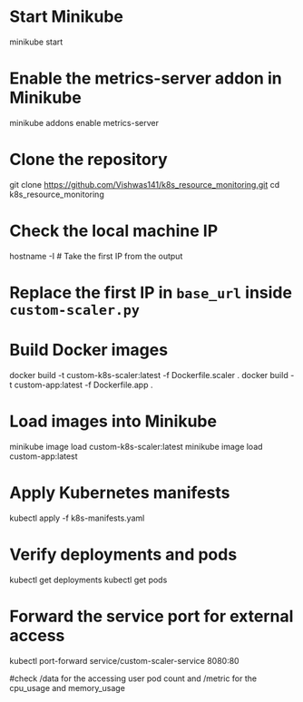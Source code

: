 # Start Minikube
minikube start

# Enable the metrics-server addon in Minikube
minikube addons enable metrics-server

# Clone the repository
git clone https://github.com/Vishwas141/k8s_resource_monitoring.git
cd k8s_resource_monitoring

# Check the local machine IP
hostname -I  # Take the first IP from the output

# Replace the first IP in `base_url` inside `custom-scaler.py`

# Build Docker images
docker build -t custom-k8s-scaler:latest -f Dockerfile.scaler .
docker build -t custom-app:latest -f Dockerfile.app .

# Load images into Minikube
minikube image load custom-k8s-scaler:latest
minikube image load custom-app:latest

# Apply Kubernetes manifests
kubectl apply -f k8s-manifests.yaml

# Verify deployments and pods
kubectl get deployments
kubectl get pods

# Forward the service port for external access
kubectl port-forward service/custom-scaler-service 8080:80

#check /data for the accessing user pod count and /metric for the cpu_usage and memory_usage
